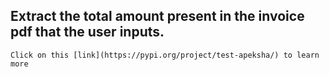 ## Extract the total amount present in the invoice pdf that the user inputs. 
```
Click on this [link](https://pypi.org/project/test-apeksha/) to learn more 

```
